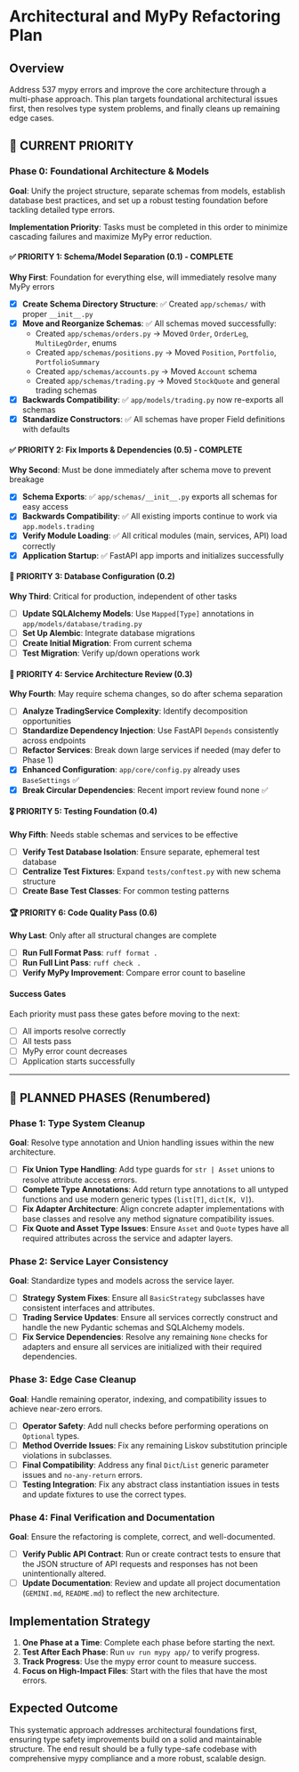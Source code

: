 # Architectural and MyPy Refactoring Plan

## Overview
Address 537 mypy errors and improve the core architecture through a multi-phase approach. This plan targets foundational architectural issues first, then resolves type system problems, and finally cleans up remaining edge cases.

## 🚧 CURRENT PRIORITY

### Phase 0: Foundational Architecture & Models
**Goal**: Unify the project structure, separate schemas from models, establish database best practices, and set up a robust testing foundation before tackling detailed type errors.

**Implementation Priority**: Tasks must be completed in this order to minimize cascading failures and maximize MyPy error reduction.

#### ✅ PRIORITY 1: Schema/Model Separation (0.1) - COMPLETE
**Why First**: Foundation for everything else, will immediately resolve many MyPy errors

- [x] **Create Schema Directory Structure**: ✅ Created `app/schemas/` with proper `__init__.py`
- [x] **Move and Reorganize Schemas**: ✅ All schemas moved successfully:
  - Created `app/schemas/orders.py` → Moved `Order`, `OrderLeg`, `MultiLegOrder`, enums
  - Created `app/schemas/positions.py` → Moved `Position`, `Portfolio`, `PortfolioSummary`  
  - Created `app/schemas/accounts.py` → Moved `Account` schema
  - Created `app/schemas/trading.py` → Moved `StockQuote` and general trading schemas
- [x] **Backwards Compatibility**: ✅ `app/models/trading.py` now re-exports all schemas
- [x] **Standardize Constructors**: ✅ All schemas have proper Field definitions with defaults

#### ✅ PRIORITY 2: Fix Imports & Dependencies (0.5) - COMPLETE
**Why Second**: Must be done immediately after schema move to prevent breakage

- [x] **Schema Exports**: ✅ `app/schemas/__init__.py` exports all schemas for easy access
- [x] **Backwards Compatibility**: ✅ All existing imports continue to work via `app.models.trading`
- [x] **Verify Module Loading**: ✅ All critical modules (main, services, API) load correctly
- [x] **Application Startup**: ✅ FastAPI app imports and initializes successfully

#### 🥉 PRIORITY 3: Database Configuration (0.2)
**Why Third**: Critical for production, independent of other tasks

- [ ] **Update SQLAlchemy Models**: Use `Mapped[Type]` annotations in `app/models/database/trading.py`
- [ ] **Set Up Alembic**: Integrate database migrations
- [ ] **Create Initial Migration**: From current schema
- [ ] **Test Migration**: Verify up/down operations work

#### 🏅 PRIORITY 4: Service Architecture Review (0.3)
**Why Fourth**: May require schema changes, so do after schema separation

- [ ] **Analyze TradingService Complexity**: Identify decomposition opportunities
- [ ] **Standardize Dependency Injection**: Use FastAPI `Depends` consistently across endpoints
- [ ] **Refactor Services**: Break down large services if needed (may defer to Phase 1)
- [x] **Enhanced Configuration**: `app/core/config.py` already uses `BaseSettings` ✅
- [x] **Break Circular Dependencies**: Recent import review found none ✅

#### 🎖️ PRIORITY 5: Testing Foundation (0.4)
**Why Fifth**: Needs stable schemas and services to be effective

- [ ] **Verify Test Database Isolation**: Ensure separate, ephemeral test database
- [ ] **Centralize Test Fixtures**: Expand `tests/conftest.py` with new schema structure
- [ ] **Create Base Test Classes**: For common testing patterns

#### 🏆 PRIORITY 6: Code Quality Pass (0.6)
**Why Last**: Only after all structural changes are complete

- [ ] **Run Full Format Pass**: `ruff format .`
- [ ] **Run Full Lint Pass**: `ruff check .`
- [ ] **Verify MyPy Improvement**: Compare error count to baseline

#### Success Gates
Each priority must pass these gates before moving to the next:
- [ ] All imports resolve correctly
- [ ] All tests pass
- [ ] MyPy error count decreases
- [ ] Application starts successfully

---

## 🚀 PLANNED PHASES (Renumbered)

### Phase 1: Type System Cleanup
**Goal**: Resolve type annotation and Union handling issues within the new architecture.

- [ ] **Fix Union Type Handling**: Add type guards for `str | Asset` unions to resolve attribute access errors.
- [ ] **Complete Type Annotations**: Add return type annotations to all untyped functions and use modern generic types (`list[T]`, `dict[K, V]`).
- [ ] **Fix Adapter Architecture**: Align concrete adapter implementations with base classes and resolve any method signature compatibility issues.
- [ ] **Fix Quote and Asset Type Issues**: Ensure `Asset` and `Quote` types have all required attributes across the service and adapter layers.

### Phase 2: Service Layer Consistency
**Goal**: Standardize types and models across the service layer.

- [ ] **Strategy System Fixes**: Ensure all `BasicStrategy` subclasses have consistent interfaces and attributes.
- [ ] **Trading Service Updates**: Ensure all services correctly construct and handle the new Pydantic schemas and SQLAlchemy models.
- [ ] **Fix Service Dependencies**: Resolve any remaining `None` checks for adapters and ensure all services are initialized with their required dependencies.

### Phase 3: Edge Case Cleanup
**Goal**: Handle remaining operator, indexing, and compatibility issues to achieve near-zero errors.

- [ ] **Operator Safety**: Add null checks before performing operations on `Optional` types.
- [ ] **Method Override Issues**: Fix any remaining Liskov substitution principle violations in subclasses.
- [ ] **Final Compatibility**: Address any final `Dict`/`List` generic parameter issues and `no-any-return` errors.
- [ ] **Testing Integration**: Fix any abstract class instantiation issues in tests and update fixtures to use the correct types.

### Phase 4: Final Verification and Documentation
**Goal**: Ensure the refactoring is complete, correct, and well-documented.

- [ ] **Verify Public API Contract**: Run or create contract tests to ensure that the JSON structure of API requests and responses has not been unintentionally altered.
- [ ] **Update Documentation**: Review and update all project documentation (`GEMINI.md`, `README.md`) to reflect the new architecture.

## Implementation Strategy

1.  **One Phase at a Time**: Complete each phase before starting the next.
2.  **Test After Each Phase**: Run `uv run mypy app/` to verify progress.
3.  **Track Progress**: Use the mypy error count to measure success.
4.  **Focus on High-Impact Files**: Start with the files that have the most errors.

## Expected Outcome
This systematic approach addresses architectural foundations first, ensuring type safety improvements build on a solid and maintainable structure. The end result should be a fully type-safe codebase with comprehensive mypy compliance and a more robust, scalable design.